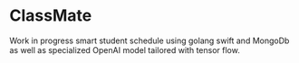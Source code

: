 # ClassMate
Work in progress smart student schedule using golang swift and MongoDb as well as specialized OpenAI model tailored with tensor flow.
